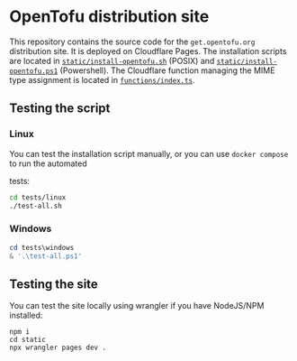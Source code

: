 # OpenTofu distribution site

This repository contains the source code for the `get.opentofu.org` distribution site. It is deployed on Cloudflare
Pages. The installation scripts are located in [`static/install-opentofu.sh`](static/install-opentofu.sh) (POSIX) and [`static/install-opentofu.ps1`](static/install-opentofu.ps1) (Powershell). The Cloudflare function managing the MIME type assignment is located in
[`functions/index.ts`](functions/index.ts).

## Testing the script

### Linux

You can test the installation script manually, or you can use `docker compose` to run the automated

tests:

```bash
cd tests/linux 
./test-all.sh
```

### Windows

```powershell
cd tests\windows
& '.\test-all.ps1'
```

## Testing the site

You can test the site locally using wrangler if you have NodeJS/NPM installed:

```
npm i
cd static
npx wrangler pages dev .
```